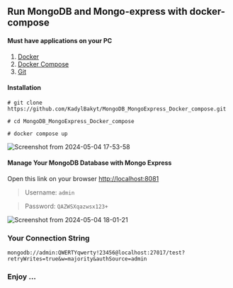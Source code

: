 ## Run MongoDB and Mongo-express with docker-compose

#### Must have applications on your PC

  1. [Docker](https://www.docker.com/get-started/)
  2. [Docker Compose](https://docs.docker.com/compose/install/)
  3. [Git](https://git-scm.com/downloads)
     
#### Installation
  
  `# git clone https://github.com/KadylBakyt/MongoDB_MongoExpress_Docker_compose.git`
  
  `# cd MongoDB_MongoExpress_Docker_compose`
  
  `# docker compose up`


  ![Screenshot from 2024-05-04 17-53-58](https://github.com/KadylBakyt/MongoDB_MongoExpress_Docker_compose/assets/168426067/4eadeba8-4112-4fa6-892a-dfc53c2a6e93)


#### Manage Your MongoDB Database with Mongo Express  
  
  Open this link on your browser [http://localhost:8081](http://localhost:8081)
  
  >  Username: `admin`

  >  Password: `QAZWSXqazwsx123+`


 ![Screenshot from 2024-05-04 18-01-21](https://github.com/KadylBakyt/MongoDB_MongoExpress_Docker_compose/assets/168426067/092b4e83-a71c-4850-b0ac-f71e7042a06f)


### Your Connection String
  `mongodb://admin:QWERTYqwerty!23456@localhost:27017/test?retryWrites=true&w=majority&authSource=admin`

### Enjoy ...

